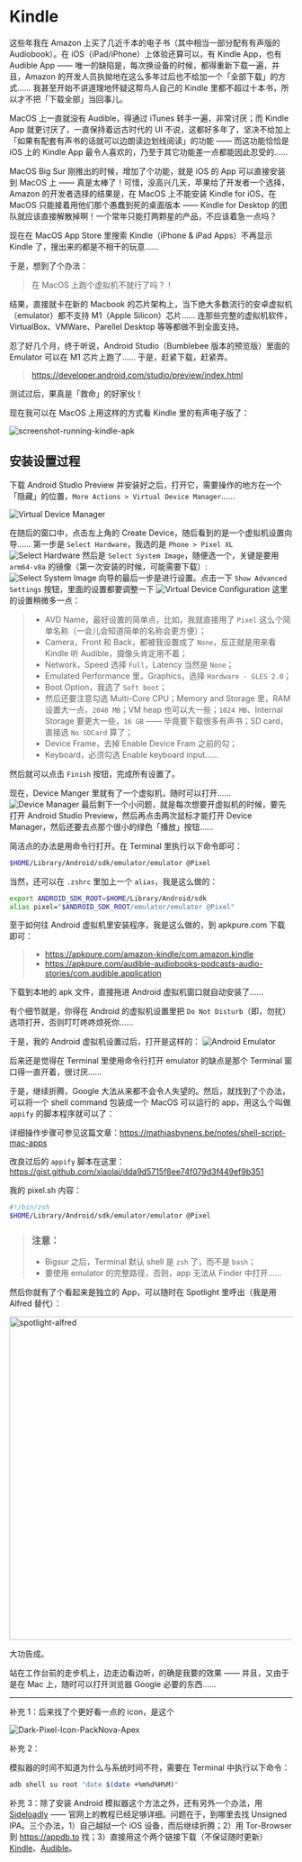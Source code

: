 # Kindle

这些年我在 Amazon 上买了几近千本的电子书（其中相当一部分配有有声版的 Audiobook）。在 iOS（iPad/iPhone）上体验还算可以，有 Kindle App，也有 Audible App —— 唯一的缺陷是，每次换设备的时候，都得重新下载一遍，并且，Amazon 的开发人员执拗地在这么多年过后也不给加一个「全部下载」的方式…… 我甚至开始不讲道理地怀疑这帮鸟人自己的 Kindle 里都不超过十本书，所以才不把「下载全部」当回事儿。

MacOS 上一直就没有 Audible，得通过 iTunes 转手一遍，非常讨厌；而 Kindle App 就更讨厌了，一直保持着远古时代的 UI 不说，这都好多年了，坚决不给加上「如果有配套有声书的话就可以边朗读边划线阅读」的功能 —— 而这功能恰恰是 iOS 上的 Kindle App 最令人喜欢的，乃至于其它功能差一点都能因此忍受的……

MacOS Big Sur 刚推出的时候，增加了个功能，就是 iOS 的 App 可以直接安装到 MacOS 上 —— 真是太棒了！可惜，没高兴几天，苹果给了开发者一个选择，Amazon 的开发者选择的结果是，在 MacOS 上不能安装 Kindle for iOS，在 MacOS 只能接着用他们那个愚蠢到死的桌面版本 —— Kindle for Desktop 的团队就应该直接解散掉啊！一个常年只能打两颗星的产品，不应该着急一点吗？

现在在 MacOS App Store 里搜索 Kindle（iPhone & iPad Apps）不再显示 Kindle 了，搜出来的都是不相干的玩意……

于是，想到了个办法：

> 在 MacOS 上跑个虚拟机不就行了吗？！

结果，直接就卡在新的 Macbook 的芯片架构上，当下绝大多数流行的安卓虚拟机（emulator）都不支持 M1（Apple Silicon）芯片…… 连那些完整的虚拟机软件，VirtualBox、VMWare、Parellel Desktop 等等都做不到全面支持。

忍了好几个月，终于听说，Android Studio（Bumblebee 版本的预览版）里面的 Emulator 可以在 M1 芯片上跑了…… 于是，赶紧下载，赶紧弄。

> https://developer.android.com/studio/preview/index.html

测试过后，果真是「救命」的好家伙！

现在我可以在 MacOS 上用这样的方式看 Kindle 里的有声电子版了：

![screenshot-running-kindle-apk](https://user-images.githubusercontent.com/152970/128582754-43ac7c41-44a2-4bcb-bf67-a0fc5f21fe2b.png)

## 安装设置过程

下载 Android Studio Preview 并安装好之后，打开它，需要操作的地方在一个「隐藏」的位置，`More Actions > Virtual Device Manager`……

![Virtual Device Manager](https://user-images.githubusercontent.com/152970/128582776-568a858e-7ca8-475f-b386-7fef38479bb3.png)

在随后的窗口中，点击左上角的 Create Device，随后看到的是一个虚拟机设置向导…… 第一步是 `Select Hardware`，我选的是 `Phone > Pixel XL`
![Select Hardware](https://user-images.githubusercontent.com/152970/128582801-33681569-7817-462e-a352-937c9975bb82.png)
然后是 `Select System Image`，随便选一个，关键是要用 `arm64-v8a` 的镜像（第一次安装的时候，可能需要下载）:
![Select System Image](https://user-images.githubusercontent.com/152970/128582820-8e46a00d-45ec-4a42-bc1e-9c12e84c2d21.png)
向导的最后一步是进行设置。点击一下 `Show Advanced Settings` 按钮，里面的设置都要调整一下
![Virtual Device Configuration](https://user-images.githubusercontent.com/152970/128582845-8b15db0b-2043-4636-a15b-1763019ef7d3.png)
这里的设置稍微多一点：

> * AVD Name，最好设置的简单点，比如，我就直接用了 `Pixel` 这么个简单名称（一会儿会知道简单的名称会更方便）；
> * Camera，Front 和 Back，都被我设置成了 `None`，反正就是用来看 Kindle 听 Audible，摄像头肯定用不着；
> * Network，Speed 选择 `Full`，Latency 当然是 `None`；
> * Emulated Performance 里，Graphics，选择 `Hardware - GLES 2.0`；
> * Boot Option，我选了 `Soft boot`；
> * 然后还要注意勾选 Multi-Core CPU；Memory and Storage 里，RAM 设置大一点，`2048 MB`；VM heap 也可以大一些；`1024 MB`、Internal Storage 要更大一些，`16 GB` —— 毕竟要下载很多有声书；SD card，直接选 `No SDCard` 算了；
> * Device Frame，去掉 Enable Device Fram 之前的勾；
> * Keyboard，必须勾选 Enable keyboard input……

然后就可以点击 `Finish` 按钮，完成所有设置了。

现在，Device Manger 里就有了一个虚拟机，随时可以打开……
![Device Manager](https://user-images.githubusercontent.com/152970/128583044-82690418-6e0b-46d6-82f9-b281480eb7fe.png)
最后剩下一个小问题，就是每次想要开虚拟机的时候，要先打开 Android Studio Preview，然后再点击两次鼠标才能打开 Device Manager，然后还要去点那个很小的绿色「播放」按钮……

简洁点的办法是用命令行打开。在 Terminal 里执行以下命令即可：
```bash
$HOME/Library/Android/sdk/emulator/emulator @Pixel
```
当然，还可以在 `.zshrc` 里加上一个 `alias`，我是这么做的：
```bash
export ANDROID_SDK_ROOT=$HOME/Library/Android/sdk
alias pixel="$ANDROID_SDK_ROOT/emulator/emulator @Pixel"
```
至于如何往 Android 虚拟机里安装程序，我是这么做的，到 apkpure.com 下载即可：

> * https://apkpure.com/amazon-kindle/com.amazon.kindle
> * https://apkpure.com/audible-audiobooks-podcasts-audio-stories/com.audible.application

下载到本地的 apk 文件，直接拖进 Android 虚拟机窗口就自动安装了……

有个细节就是，你得在 Android 的虚拟机设置里把 `Do Not Disturb`（即，勿扰）选项打开，否则叮叮咚咚烦死你……

于是，我的 Android 虚拟机设置过后，打开是这样的：
![Android Emulator](https://user-images.githubusercontent.com/152970/128583103-4fcb2480-b9d2-498c-baac-51ef399f3aeb.png)

后来还是觉得在 Terminal 里使用命令行打开 emulator 的缺点是那个 Terminal 窗口得一直开着，很讨厌…… 

于是，继续折腾，Google 大法从来都不会令人失望的。然后，就找到了个办法，可以将一个 shell command 包装成一个 MacOS 可以运行的 app，用这么个叫做 `appify` 的脚本程序就可以了：

详细操作步骤可参见这篇文章：https://mathiasbynens.be/notes/shell-script-mac-apps

改良过后的 `appify` 脚本在这里：https://gist.github.com/xiaolai/dda9d5715f8ee74f079d3f449ef9b351

我的 pixel.sh 内容：

``` zsh
#!/bin/zsh
$HOME/Library/Android/sdk/emulator/emulator @Pixel
```

> ### 注意：
> * Bigsur 之后，Terminal 默认 shell 是 `zsh` 了，而不是 `bash`；
> * 要使用 emulator 的完整路径，否则，app 无法从 Finder 中打开……

然后你就有了个看起来是独立的 App，可以随时在 Spotlight 里呼出（我是用 Alfred 替代）：

<img width="574" align="center" alt="spotlight-alfred" src="https://user-images.githubusercontent.com/152970/128583248-16d0fed0-6a7e-4d23-b5fd-8ee514817fad.png">

大功告成。

站在工作台前的走步机上，边走边看边听，的确是我要的效果 —— 并且，又由于是在 Mac 上，随时可以打开浏览器 Google 必要的东西……

-----

补充 1：后来找了个更好看一点的 icon，是这个

![Dark-Pixel-Icon-PackNova-Apex](https://user-images.githubusercontent.com/152970/129311439-e7af3051-46ae-442a-8ded-f018c8b4c598.png)

补充 2：

模拟器的时间不知道为什么与系统时间不符，需要在 Terminal 中执行以下命令：

```bash
adb shell su root "date $(date +%m%d%H%M)"
```

补充 3：除了安装 Android 模拟器这个方法之外，还有另外一个办法，用 [Sideloadly](https://sideloadly.io/) —— 官网上的教程已经足够详细。问题在于，到哪里去找 Unsigned IPA。三个办法，1）自己越狱一个 iOS 设备，而后继续折腾；2）用 Tor-Browser 到 https://appdb.to 找；3）直接用这个两个链接下载（不保证随时更新）[Kindle](https://github.com/xiaolai/apple-computer-literacy/raw/main/files/Kindle.ipa)、[Audible](https://github.com/xiaolai/apple-computer-literacy/raw/main/files/Audible.ipa)。

